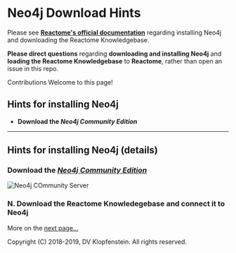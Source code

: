 # Neo4j Download Hints
Please see [**Reactome's official documentation**](https://reactome.org/dev/graph-database#GetStarted)
regarding installing Neo4j and downloading the Reactome Knowledgebase.   


**Please direct questions** regarding **downloading and installing Neo4j** and **loading the Reactome Knowledgebase** to **Reactome**,
rather than open an issue in this repo.

Contributions Welcome to this page!

## Hints for installing Neo4j
* **Download the _Neo4j Community Edition_**
* **

## Hints for installing Neo4j (details)

### Download the [_Neo4j Community Edition_](https://neo4j.com/download-center/#releases)
![Neo4j COmmunity Server](images/Neo4j_Community_Server.png)

### N. Download the Reactome Knowledegebase and connect it to Neo4j
More on the [next page...](README_download_hints.md)

Copyright (C) 2018-2019, DV Klopfenstein. All rights reserved.
